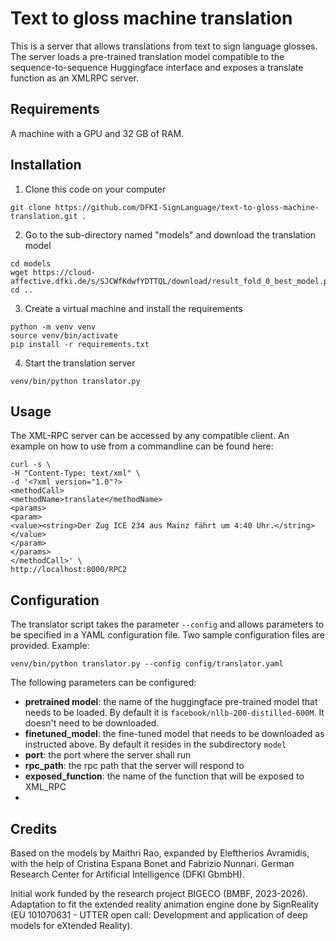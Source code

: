 # Text to gloss machine translation

This is a server that allows translations from text to sign language glosses. The server loads a pre-trained translation model compatible to the sequence-to-sequence Huggingface interface and exposes a translate function as an XMLRPC server. 

## Requirements

A machine with a GPU and 32 GB of RAM. 


## Installation

1. Clone this code on your computer
```
git clone https://github.com/DFKI-SignLanguage/text-to-gloss-machine-translation.git .
```
2. Go to the sub-directory named "models" and download the translation model
```
cd models
wget https://cloud-affective.dfki.de/s/SJCWfKdwfYDTTQL/download/result_fold_0_best_model.pt 
cd ..
```
3. Create a virtual machine and install the requirements
```
python -m venv venv
source venv/bin/activate
pip install -r requirements.txt
```
4. Start the translation server
```
venv/bin/python translator.py
```


## Usage

The XML-RPC server can be accessed by any compatible client. An example on how to use from a commandline can be found here:
```
curl -s \
-H "Content-Type: text/xml" \
-d '<?xml version="1.0"?>
<methodCall>
<methodName>translate</methodName>
<params>
<param>
<value><string>Der Zug ICE 234 aus Mainz fährt um 4:40 Uhr.</string></value>
</param>
</params>
</methodCall>' \
http://localhost:8000/RPC2
```


## Configuration

The translator script takes the parameter `--config` and allows parameters to be specified in a YAML configuration file. Two sample configuration files are provided. Example:

```
venv/bin/python translator.py --config config/translator.yaml
```

The following parameters can be configured:
 - __pretrained model__: the name of the huggingface pre-trained model that needs to be loaded. By default it is `facebook/nllb-200-distilled-600M`. It doesn't need to be downloaded.
 - __finetuned_model__: the fine-tuned model that needs to be downloaded as instructed above. By default it resides in the subdirectory `model`
 - __port__: the port where the server shall run
 - __rpc_path__: the rpc path that the server will respond to
 - __exposed_function__: the name of the function that will be exposed to XML_RPC
 - 

## Credits

Based on the models by Maithri Rao, expanded by Eleftherios Avramidis, with the help of Cristina Espana Bonet and Fabrizio Nunnari. German Research Center for Artificial Intelligence (DFKI GbmbH).

Initial work funded by the research project BIGECO (BMBF, 2023-2026). Adaptation to fit the extended reality animation engine done by SignReality (EU 101070631 - UTTER open call: Development and application of deep models for eXtended Reality).  

